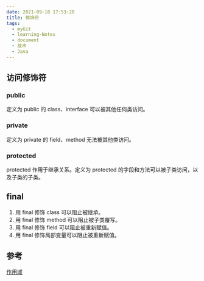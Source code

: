 ```yaml
---
date: 2021-09-18 17:53:28
title: 修饰符
tags:
  - myGit
  - learning-Notes
  - document
  - 技术
  - Java
---
```


## 访问修饰符

### public

定义为 public 的 class、interface 可以被其他任何类访问。

### private

定义为 private 的 field、method 无法被其他类访问。

### protected

protected 作用于继承关系。定义为 protected 的字段和方法可以被子类访问，以及子类的子类。

## final

1. 用 final 修饰 class 可以阻止被继承。
2. 用 final 修饰 method 可以阻止被子类覆写。
3. 用 final 修饰 field 可以阻止被重新赋值。
4. 用 final 修饰局部变量可以阻止被重新赋值。

## 参考

[作用域](https://www.liaoxuefeng.com/wiki/1252599548343744/1260466215676512)
